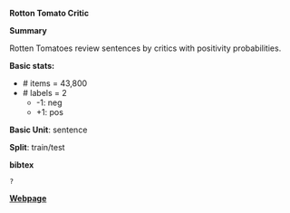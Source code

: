 **Rotton Tomato Critic**

**Summary**

Rotten Tomatoes review sentences by critics with positivity probabilities.

**Basic stats:**

+ \# items = 43,800
+ \# labels = 2
    - -1: neg
    - +1: pos

**Basic Unit**: sentence

**Split**: train/test

**bibtex**
```
?
```

[**Webpage**](https://drive.google.com/file/d/0B8yp1gOBCztyN0JaMDVoeXhHWm8/edit)
